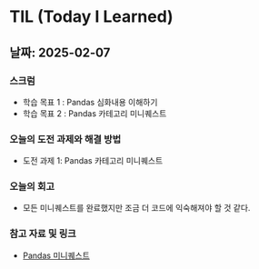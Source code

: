 # TIL (Today I Learned)

## 날짜: 2025-02-07

### 스크럼
- 학습 목표 1 : Pandas 심화내용 이해하기
- 학습 목표 2 : Pandas 카테고리 미니퀘스트

### 오늘의 도전 과제와 해결 방법
- 도전 과제 1: Pandas 카테고리 미니퀘스트

### 오늘의 회고
- 모든 미니퀘스트를 완료했지만 조금 더 코드에 익숙해져야 할 것 같다.

### 참고 자료 및 링크
- [Pandas 미니퀘스트](https://colab.research.google.com/drive/10jdTN57FhOOcC4Q2BFNAIOCR736wyyqE)

